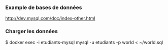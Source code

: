 
### Example de bases de données
http://dev.mysql.com/doc/index-other.html

### Charger les données

$ docker exec  -i etudiants-mysql  mysql -u etudiants -p<MDP> world < ~/world.sql
